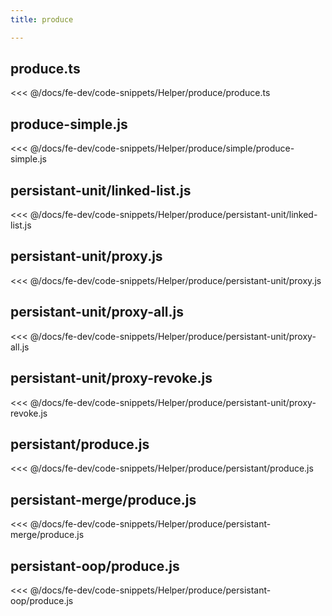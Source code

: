 ```yaml
---
title: produce

---
```


## produce.ts
<<< @/docs/fe-dev/code-snippets/Helper/produce/produce.ts

## produce-simple.js
<<< @/docs/fe-dev/code-snippets/Helper/produce/simple/produce-simple.js

## persistant-unit/linked-list.js
<<< @/docs/fe-dev/code-snippets/Helper/produce/persistant-unit/linked-list.js

## persistant-unit/proxy.js
<<< @/docs/fe-dev/code-snippets/Helper/produce/persistant-unit/proxy.js

## persistant-unit/proxy-all.js
<<< @/docs/fe-dev/code-snippets/Helper/produce/persistant-unit/proxy-all.js

## persistant-unit/proxy-revoke.js
<<< @/docs/fe-dev/code-snippets/Helper/produce/persistant-unit/proxy-revoke.js

## persistant/produce.js
<<< @/docs/fe-dev/code-snippets/Helper/produce/persistant/produce.js

## persistant-merge/produce.js
<<< @/docs/fe-dev/code-snippets/Helper/produce/persistant-merge/produce.js

## persistant-oop/produce.js
<<< @/docs/fe-dev/code-snippets/Helper/produce/persistant-oop/produce.js
